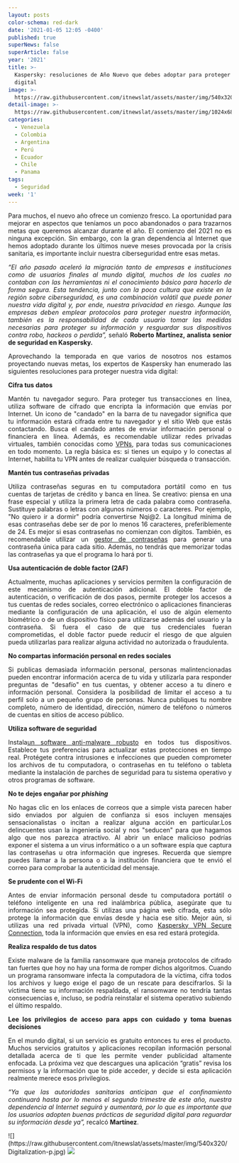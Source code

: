 ```yaml
---
layout: posts
color-schema: red-dark
date: '2021-01-05 12:05 -0400'
published: true
superNews: false
superArticle: false
year: '2021'
title: >-
  Kaspersky: resoluciones de Año Nuevo que debes adoptar para proteger tu vida
  digital
image: >-
  https://raw.githubusercontent.com/itnewslat/assets/master/img/540x320/Digitalization-p.jpg
detail-image: >-
  https://raw.githubusercontent.com/itnewslat/assets/master/img/1024x680/Digitalization-g.jpg
categories:
  - Venezuela
  - Colombia
  - Argentina
  - Perú
  - Ecuador
  - Chile
  - Panama
tags:
  - Seguridad
week: '1'
---
```

<p style="text-align: justify;">Para muchos, el nuevo año ofrece un comienzo fresco. La oportunidad para mejorar en aspectos que teníamos un poco abandonados o para trazarnos metas que queremos alcanzar durante el año. El comienzo del 2021 no es ninguna excepción. Sin embargo, con la gran dependencia al Internet que hemos adoptado durante los últimos nueve meses provocada por la crisis sanitaria, es importante incluir nuestra ciberseguridad entre esas metas.</p>
<p style="text-align: justify;"><em>“El año pasado aceleró la migración tanto de empresas e instituciones como de usuarios finales al mundo digital, muchos de los cuales no contaban con las herramientas ni el conocimiento básico para hacerlo de forma segura.  Esta tendencia, junto con la poca cultura que existe en la región sobre ciberseguridad, es una combinación volátil que puede poner nuestra vida digital y, por ende, nuestra privacidad en riesgo.  Aunque las empresas deben emplear protocolos para proteger nuestra información, también es la responsabilidad de cada usuario tomar las medidas necesarias para proteger su información y resguardar sus dispositivos contra robo, hackeos o perdida”,</em> señaló <strong>Roberto Martínez, analista senior de seguridad en Kaspersky. </strong></p>
<p style="text-align: justify;">Aprovechando la temporada en que varios de nosotros nos estamos proyectando nuevas metas, los expertos de Kaspersky han enumerado las siguientes resoluciones para proteger nuestra vida digital:</p>
<p style="text-align: justify;"><strong>Cifra tus datos</strong></p>
<p style="text-align: justify;">Mantén tu navegador seguro. Para proteger tus transacciones en línea, utiliza software de cifrado que encripta la información que envías por Internet. Un icono de "candado" en la barra de tu navegador significa que tu información estará cifrada entre tu navegador y el sitio Web que estás contactando. Busca el candado antes de enviar información personal o financiera en línea. Además, es recomendable utilizar redes privadas virtuales, también conocidas como <a href="https://latam.kaspersky.com/vpn-secure-connection">VPNs</a>, para todas sus comunicaciones en todo momento. La regla básica es: si tienes un equipo y lo conectas al Internet, habilita tu VPN antes de realizar cualquier búsqueda o transacción.</p>
<p style="text-align: justify;"><strong>Mantén tus contraseñas privadas</strong></p>
<p style="text-align: justify;">Utiliza contraseñas seguras en tu computadora portátil como en tus cuentas de tarjetas de crédito y banca en línea. Se creativo: piensa en una frase especial y utiliza la primera letra de cada palabra como contraseña. Sustituye palabras o letras con algunos números o caracteres. Por ejemplo, "No quiero ir a dormir" podría convertirse Nqi@2. La longitud mínima de esas contraseñas debe ser de por lo menos 16 caracteres, preferiblemente de 24. Es mejor si esas contraseñas no comienzan con dígitos. También, es recomendable utilizar un <a href="http://latam.kaspersky.com/productos/productos-para-el-hogar/password-manager">gestor de contraseñas</a> para generar una contraseña única para cada sitio. Además, no tendrás que memorizar todas las contraseñas ya que el programa lo hará por ti.</p>
<p style="text-align: justify;"><strong>Usa autenticación de doble factor (2AF)</strong></p>
<p style="text-align: justify;">Actualmente, muchas aplicaciones y servicios permiten la configuración de este mecanismo de autenticación adicional. El doble factor de autenticación, o verificación de dos pasos, permite proteger los accesos a tus cuentas de redes sociales, correo electrónico o aplicaciones financieras mediante la configuración de una aplicación, el uso de algún elemento biométrico o de un dispositivo físico para utilizarse además del usuario y la contraseña. Si fuera el caso de que tus credenciales fueran comprometidas, el doble factor puede reducir el riesgo de que alguien pueda utilizarlas para realizar alguna actividad no autorizada o fraudulenta.</p>
<p style="text-align: justify;"><strong>No compartas información personal en redes sociales</strong></p>
<p style="text-align: justify;">Si publicas demasiada información personal, personas malintencionadas pueden encontrar información acerca de tu vida y utilizarla para responder preguntas de "desafío" en tus cuentas, y obtener acceso a tu dinero e información personal. Considera la posibilidad de limitar el acceso a tu perfil solo a un pequeño grupo de personas. Nunca publiques tu nombre completo, número de identidad, dirección, número de teléfono o números de cuentas en sitios de acceso público.</p>
<p style="text-align: justify;"><strong>Utiliza software de seguridad</strong></p>
<p style="text-align: justify;">Instala<a href="http://latam.kaspersky.com/productos/productos-para-el-hogar/internet-security">un software anti-malware robusto</a> en todos tus dispositivos. Establece tus preferencias para actualizar estas protecciones en tiempo real. Protégete contra intrusiones e infecciones que pueden comprometer los archivos de tu computadora, o contraseñas en tu teléfono o tableta mediante la instalación de parches de seguridad para tu sistema operativo y otros programas de software.</p>
<p style="text-align: justify;"><strong>No te dejes engañar por <em>phishing</em></strong></p>
<p style="text-align: justify;">No hagas clic en los enlaces de correos que a simple vista parecen haber sido enviados por alguien de confianza si esos incluyen mensajes sensacionalistas o incitan a realizar alguna acción en particular.Los delincuentes usan la ingeniería social y nos "seducen" para que hagamos algo que nos parezca atractivo. Al abrir un enlace malicioso podrías exponer el sistema a un virus informático o a un software espía que captura las contraseñas u otra información que ingreses. Recuerda que siempre puedes llamar a la persona o a la institución financiera que te envió el correo para comprobar la autenticidad del mensaje.</p>
<p style="text-align: justify;"><strong>Se prudente con el Wi-Fi</strong></p>
<p style="text-align: justify;">Antes de enviar información personal desde tu computadora portátil o teléfono inteligente en una red inalámbrica pública, asegúrate que tu información sea protegida. Si utilizas una página web cifrada, esta sólo protege la información que envías desde y hacia ese sitio. Mejor aún, si utilizas una red privada virtual (VPN), como <a href="https://latam.kaspersky.com/vpn-secure-connection">Kaspersky VPN Secure Connection</a>, toda la información que envíes en esa red estará protegida.</p>
<p style="text-align: justify;"><strong>Realiza respaldo de tus datos </strong></p>
<p style="text-align: justify;">Existe malware de la familia ransomware que maneja protocolos de cifrado tan fuertes que hoy no hay una forma de romper dichos algoritmos. Cuando un programa ransomware infecta la computadora de la víctima, cifra todos los archivos y luego exige el pago de un rescate para descifrarlos. Si la víctima tiene su información respaldada, el ransomware no tendría tantas consecuencias e, incluso, se podría reinstalar el sistema operativo subiendo el último respaldo.</p>
<p style="text-align: justify;"><strong>Lee</strong><strong> los privilegios de acceso para apps con cuidado y toma buenas decisiones </strong></p>
<p style="text-align: justify;">En el mundo digital, si un servicio es gratuito entonces tu eres el producto. Muchos servicios gratuitos y aplicaciones recopilan información personal detallada acerca de ti que les permite vender publicidad altamente enfocada. La próxima vez que descargues una aplicación “gratis” revisa los permisos y la información que te pide acceder, y decide si esta aplicación realmente merece esos privilegios.</p>
<p style="text-align: justify;"><em>“Ya que las autoridades sanitarias anticipan que el confinamiento continuará hasta por lo menos el segundo trimestre de este año, nuestra dependencia al Internet seguirá y aumentará, por lo que es importante que los usuarios adopten buenas prácticas de seguridad digital para reguardar su información desde ya”,</em> recalcó <strong>Martínez</strong>.</p>
![](https://raw.githubusercontent.com/itnewslat/assets/master/img/540x320/Digitalization-p.jpg)

<img src="https://tracker.metricool.com/c3po.jpg?hash=56f88a41e39ab42c063cc51676587a04"/>
